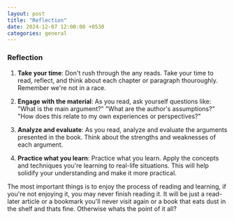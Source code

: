 ```yaml
---
layout: post
title: "Reflection"
date: 2024-12-07 12:00:00 +0530
categories: general
---
```


### Reflection

1. **Take your time**: Don't rush through the any reads. Take your time to read, reflect, and think about each chapter or paragraph thouroughly. Remember we're not in a race.
   
2. **Engage with the material**: As you read, ask yourself questions like: "What is the main argument?" "What are the author's assumptions?" "How does this relate to my own experiences or perspectives?"
   
3. **Analyze and evaluate**: As you read, analyze and evaluate the arguments presented in the book. Think about the strengths and weaknesses of each argument.
   
4. **Practice what you learn**:  Practice what you learn. Apply the concepts and techniques you're learning to real-life situations. This will help solidify your understanding and make it more practical. 

The most important things is to enjoy the process of reading and learning, if you're not enjoying it, you may never finish reading it. It will be just a read-later article or a bookmark you'll never visit again or a book that eats dust in the shelf and thats fine. Otherwise whats the point of it all?